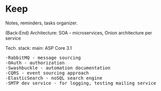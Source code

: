 # Keep
Notes, reminders, tasks organizer.

(Back-End) Architecture: SOA - microservices, Onion architecture per service

Tech. stack: 
main: ASP Core 3.1

<pre>
-RabbitMQ - message sourcing
-OAuth - authorization 
-Swashbuckle - automation documentation 
-CQRS - event sourcing approach 
-ElasticSearch - noSQL search engine 
-SMTP dev service - for logging, testing mailing service
</pre>
